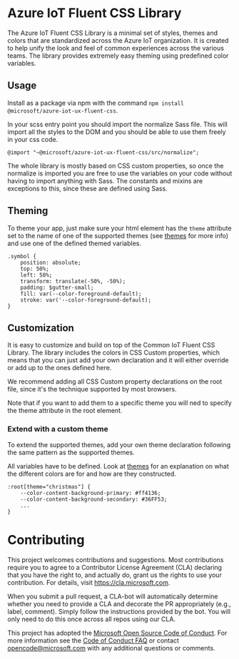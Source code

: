 Azure IoT Fluent CSS Library
================================

The Azure IoT Fluent CSS Library is a minimal set of styles, themes and colors that are standardized across the Azure IoT organization. It is created to help unify the look and feel of common experiences across the various teams. The library provides extremely easy theming using predefined color variables.

Usage
-----
Install as a package via npm with the command `npm install @microsoft/azure-iot-ux-fluent-css`.

In your scss entry point you should import the normalize Sass file. This will import all the styles to the DOM and you should be able to use them freely in your css code.

```saas import
@import "~@microsoft/azure-iot-ux-fluent-css/src/normalize";
```

The whole library is mostly based on CSS custom properties, so once the normalize is imported you are free to use the variables on your code without having to import anything with Sass. The constants and mixins are exceptions to this, since these are defined using Sass.

Theming
-------

To theme your app, just make sure your html element has the `theme` attribute set to the name of one of the supported themes (see [themes](`./src/themes/readme.md`) for more info) and use one of the defined themed variables.


```
.symbol {
    position: absolute;
    top: 50%;
    left: 50%;
    transform: translate(-50%, -50%);
    padding: $gutter-small;
    fill: var(--color-foreground-default);
    stroke: var('--color-foreground-default);
}
```

Customization
-------------

It is easy to customize and build on top of the Common IoT Fluent CSS Library. The library includes the colors in  CSS Custom properties, which means that you can just add your own declaration and it will either override or add up to the ones defined here.

We recommend adding all CSS Custom property declarations on the root file, since it's the technique supported by most browsers.

Note that if you want to add them to a specific theme you will ned to specify the theme attribute in the root element.

### Extend with a custom theme

To extend the supported themes, add your own theme declaration following the same pattern as the supported themes.

All variables have to be defined. Look at [themes](./src/themes/readme.md) for an explanation on what the different colors are for and how are they constructed.

```
:root[theme="christmas"] {
    --color-content-background-primary: #ff4136;
    --color-content-background-secondary: #36FF53;
    ...
}
```

Contributing
============

This project welcomes contributions and suggestions.  Most contributions require you to agree to a
Contributor License Agreement (CLA) declaring that you have the right to, and actually do, grant us
the rights to use your contribution. For details, visit https://cla.microsoft.com.

When you submit a pull request, a CLA-bot will automatically determine whether you need to provide
a CLA and decorate the PR appropriately (e.g., label, comment). Simply follow the instructions
provided by the bot. You will only need to do this once across all repos using our CLA.

This project has adopted the [Microsoft Open Source Code of Conduct](https://opensource.microsoft.com/codeofconduct/).
For more information see the [Code of Conduct FAQ](https://opensource.microsoft.com/codeofconduct/faq/) or
contact [opencode@microsoft.com](mailto:opencode@microsoft.com) with any additional questions or comments.